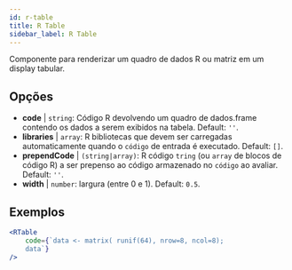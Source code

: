 ```yaml
---
id: r-table
title: R Table
sidebar_label: R Table
---
```


Componente para renderizar um quadro de dados R ou matriz em um display tabular.

## Opções

* __code__ | `string`: Código R devolvendo um quadro de dados.frame contendo os dados a serem exibidos na tabela. Default: `''`.
* __libraries__ | `array`: R bibliotecas que devem ser carregadas automaticamente quando o `código` de entrada é executado. Default: `[]`.
* __prependCode__ | `(string|array)`: R código `tring` (ou `array` de blocos de código R) a ser prepenso ao código armazenado no `código` ao avaliar. Default: `''`.
* __width__ | `number`: largura (entre 0 e 1). Default: `0.5`.


## Exemplos

```jsx live
<RTable
    code={`data <- matrix( runif(64), nrow=8, ncol=8); 
    data`}
/>
```

